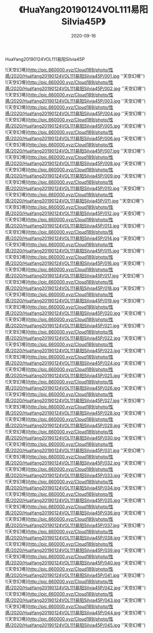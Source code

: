 ﻿---
layout: post
title:  《HuaYang20190124VOL111易阳Silvia45P》
date:   2020-09-16
img: http://pic.660000.xyz/Cloud189/photo/性感/2020/HuaYang20190124VOL111易阳Silvia45P/000.jpg
categories: [美女, 性感, 泳衣]
---

HuaYang20190124VOL111易阳Silvia45P



![天空幻境](http://pic.660000.xyz/Cloud189/photo/性感/2020/HuaYang20190124VOL111易阳Silvia45P/001.jpg ''天空幻境'') <br>
![天空幻境](http://pic.660000.xyz/Cloud189/photo/性感/2020/HuaYang20190124VOL111易阳Silvia45P/002.jpg ''天空幻境'') <br>
![天空幻境](http://pic.660000.xyz/Cloud189/photo/性感/2020/HuaYang20190124VOL111易阳Silvia45P/003.jpg ''天空幻境'') <br>
![天空幻境](http://pic.660000.xyz/Cloud189/photo/性感/2020/HuaYang20190124VOL111易阳Silvia45P/004.jpg ''天空幻境'') <br>
![天空幻境](http://pic.660000.xyz/Cloud189/photo/性感/2020/HuaYang20190124VOL111易阳Silvia45P/005.jpg ''天空幻境'') <br>
![天空幻境](http://pic.660000.xyz/Cloud189/photo/性感/2020/HuaYang20190124VOL111易阳Silvia45P/006.jpg ''天空幻境'') <br>
![天空幻境](http://pic.660000.xyz/Cloud189/photo/性感/2020/HuaYang20190124VOL111易阳Silvia45P/007.jpg ''天空幻境'') <br>
![天空幻境](http://pic.660000.xyz/Cloud189/photo/性感/2020/HuaYang20190124VOL111易阳Silvia45P/008.jpg ''天空幻境'') <br>
![天空幻境](http://pic.660000.xyz/Cloud189/photo/性感/2020/HuaYang20190124VOL111易阳Silvia45P/009.jpg ''天空幻境'') <br>
![天空幻境](http://pic.660000.xyz/Cloud189/photo/性感/2020/HuaYang20190124VOL111易阳Silvia45P/010.jpg ''天空幻境'') <br>
![天空幻境](http://pic.660000.xyz/Cloud189/photo/性感/2020/HuaYang20190124VOL111易阳Silvia45P/011.jpg ''天空幻境'') <br>
![天空幻境](http://pic.660000.xyz/Cloud189/photo/性感/2020/HuaYang20190124VOL111易阳Silvia45P/012.jpg ''天空幻境'') <br>
![天空幻境](http://pic.660000.xyz/Cloud189/photo/性感/2020/HuaYang20190124VOL111易阳Silvia45P/013.jpg ''天空幻境'') <br>
![天空幻境](http://pic.660000.xyz/Cloud189/photo/性感/2020/HuaYang20190124VOL111易阳Silvia45P/014.jpg ''天空幻境'') <br>
![天空幻境](http://pic.660000.xyz/Cloud189/photo/性感/2020/HuaYang20190124VOL111易阳Silvia45P/015.jpg ''天空幻境'') <br>
![天空幻境](http://pic.660000.xyz/Cloud189/photo/性感/2020/HuaYang20190124VOL111易阳Silvia45P/016.jpg ''天空幻境'') <br>
![天空幻境](http://pic.660000.xyz/Cloud189/photo/性感/2020/HuaYang20190124VOL111易阳Silvia45P/017.jpg ''天空幻境'') <br>
![天空幻境](http://pic.660000.xyz/Cloud189/photo/性感/2020/HuaYang20190124VOL111易阳Silvia45P/018.jpg ''天空幻境'') <br>
![天空幻境](http://pic.660000.xyz/Cloud189/photo/性感/2020/HuaYang20190124VOL111易阳Silvia45P/019.jpg ''天空幻境'') <br>
![天空幻境](http://pic.660000.xyz/Cloud189/photo/性感/2020/HuaYang20190124VOL111易阳Silvia45P/020.jpg ''天空幻境'') <br>
![天空幻境](http://pic.660000.xyz/Cloud189/photo/性感/2020/HuaYang20190124VOL111易阳Silvia45P/021.jpg ''天空幻境'') <br>
![天空幻境](http://pic.660000.xyz/Cloud189/photo/性感/2020/HuaYang20190124VOL111易阳Silvia45P/022.jpg ''天空幻境'') <br>
![天空幻境](http://pic.660000.xyz/Cloud189/photo/性感/2020/HuaYang20190124VOL111易阳Silvia45P/023.jpg ''天空幻境'') <br>
![天空幻境](http://pic.660000.xyz/Cloud189/photo/性感/2020/HuaYang20190124VOL111易阳Silvia45P/024.jpg ''天空幻境'') <br>
![天空幻境](http://pic.660000.xyz/Cloud189/photo/性感/2020/HuaYang20190124VOL111易阳Silvia45P/025.jpg ''天空幻境'') <br>
![天空幻境](http://pic.660000.xyz/Cloud189/photo/性感/2020/HuaYang20190124VOL111易阳Silvia45P/026.jpg ''天空幻境'') <br>
![天空幻境](http://pic.660000.xyz/Cloud189/photo/性感/2020/HuaYang20190124VOL111易阳Silvia45P/027.jpg ''天空幻境'') <br>
![天空幻境](http://pic.660000.xyz/Cloud189/photo/性感/2020/HuaYang20190124VOL111易阳Silvia45P/028.jpg ''天空幻境'') <br>
![天空幻境](http://pic.660000.xyz/Cloud189/photo/性感/2020/HuaYang20190124VOL111易阳Silvia45P/029.jpg ''天空幻境'') <br>
![天空幻境](http://pic.660000.xyz/Cloud189/photo/性感/2020/HuaYang20190124VOL111易阳Silvia45P/030.jpg ''天空幻境'') <br>
![天空幻境](http://pic.660000.xyz/Cloud189/photo/性感/2020/HuaYang20190124VOL111易阳Silvia45P/031.jpg ''天空幻境'') <br>
![天空幻境](http://pic.660000.xyz/Cloud189/photo/性感/2020/HuaYang20190124VOL111易阳Silvia45P/032.jpg ''天空幻境'') <br>
![天空幻境](http://pic.660000.xyz/Cloud189/photo/性感/2020/HuaYang20190124VOL111易阳Silvia45P/033.jpg ''天空幻境'') <br>
![天空幻境](http://pic.660000.xyz/Cloud189/photo/性感/2020/HuaYang20190124VOL111易阳Silvia45P/034.jpg ''天空幻境'') <br>
![天空幻境](http://pic.660000.xyz/Cloud189/photo/性感/2020/HuaYang20190124VOL111易阳Silvia45P/035.jpg ''天空幻境'') <br>
![天空幻境](http://pic.660000.xyz/Cloud189/photo/性感/2020/HuaYang20190124VOL111易阳Silvia45P/036.jpg ''天空幻境'') <br>
![天空幻境](http://pic.660000.xyz/Cloud189/photo/性感/2020/HuaYang20190124VOL111易阳Silvia45P/037.jpg ''天空幻境'') <br>
![天空幻境](http://pic.660000.xyz/Cloud189/photo/性感/2020/HuaYang20190124VOL111易阳Silvia45P/038.jpg ''天空幻境'') <br>
![天空幻境](http://pic.660000.xyz/Cloud189/photo/性感/2020/HuaYang20190124VOL111易阳Silvia45P/039.jpg ''天空幻境'') <br>
![天空幻境](http://pic.660000.xyz/Cloud189/photo/性感/2020/HuaYang20190124VOL111易阳Silvia45P/040.jpg ''天空幻境'') <br>
![天空幻境](http://pic.660000.xyz/Cloud189/photo/性感/2020/HuaYang20190124VOL111易阳Silvia45P/041.jpg ''天空幻境'') <br>
![天空幻境](http://pic.660000.xyz/Cloud189/photo/性感/2020/HuaYang20190124VOL111易阳Silvia45P/042.jpg ''天空幻境'') <br>
![天空幻境](http://pic.660000.xyz/Cloud189/photo/性感/2020/HuaYang20190124VOL111易阳Silvia45P/043.jpg ''天空幻境'') <br>
![天空幻境](http://pic.660000.xyz/Cloud189/photo/性感/2020/HuaYang20190124VOL111易阳Silvia45P/044.jpg ''天空幻境'') <br>
![天空幻境](http://pic.660000.xyz/Cloud189/photo/性感/2020/HuaYang20190124VOL111易阳Silvia45P/045.jpg ''天空幻境'') <br>